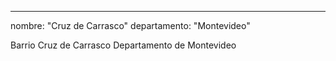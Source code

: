 ---
nombre: "Cruz de Carrasco"
departamento: "Montevideo"

Barrio Cruz de Carrasco
Departamento de Montevideo
